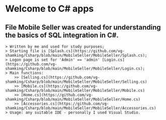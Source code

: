 # Welcome to C# apps

## File Mobile Seller was created for understanding the basics of SQL integration in C#. 

	> Written by me and used for study purposes;
	> Starting file is [Splash.cs](https://github.com/vg-shamking/Csharp/blob/main/MobileSeller/MobileSeller/Splash.cs);
	> Logon page is set for 'Admin' == 'admin' [Login.cs](https://github.com/vg-shamking/Csharp/blob/main/MobileSeller/MobileSeller/Login.cs);
	> Main functions: 
		>> [Selling.cs](https://github.com/vg-shamking/Csharp/blob/main/MobileSeller/MobileSeller/Selling.cs)
		>> [Mobile.cs](https://github.com/vg-shamking/Csharp/blob/main/MobileSeller/MobileSeller/Mobile.cs)
		>> [Home.cs](https://github.com/vg-shamking/Csharp/blob/main/MobileSeller/MobileSeller/Home.cs)
		>> [Accessories.cs](https://github.com/vg-shamking/Csharp/blob/main/MobileSeller/MobileSeller/Accessories.cs)
	> Usage: any suitable IDE - personally I used Visual Studio.
